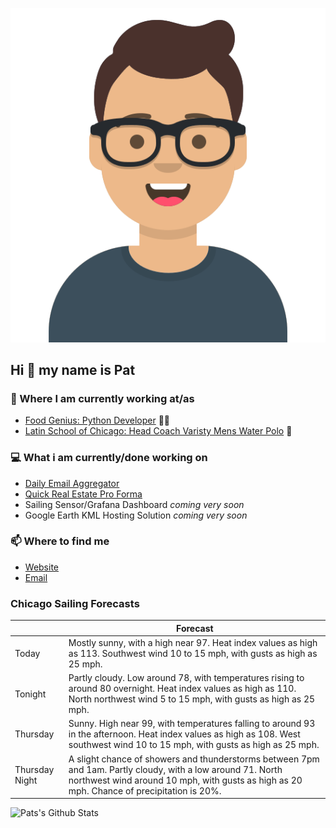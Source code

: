 [![Social banner for p-j-falconer](https://raw.githubusercontent.com/P-J-FALCONER/P-J-FALCONER/master/assets/avataaars.svg)](https://patfalconer.com/)
## Hi :wave: my name is Pat

### 💼 Where I am currently working at/as
- [Food Genius: Python Developer](https://getfoodgenius.com/) 🍔🐍
- [Latin School of Chicago: Head Coach Varisty Mens Water Polo](https://www.latinschool.org/) 🤽


### 💻 What i am currently/done working on
 - [Daily Email Aggregator](https://github.com/P-J-FALCONER/dott_daily_mail)
 - [Quick Real Estate Pro Forma](https://github.com/P-J-FALCONER/henry)
 - Sailing Sensor/Grafana Dashboard *coming very soon*
 - Google Earth KML Hosting Solution *coming very soon*

### 📫 Where to find me
 - [Website](https://patfalconer.com/)
 - [Email](mailto:patrick.j.falconer@gmail.com)


### Chicago Sailing Forecasts
|   | Forecast  |
|---|---|
| Today | Mostly sunny, with a high near 97. Heat index values as high as 113. Southwest wind 10 to 15 mph, with gusts as high as 25 mph. |
| Tonight | Partly cloudy. Low around 78, with temperatures rising to around 80 overnight. Heat index values as high as 110. North northwest wind 5 to 15 mph, with gusts as high as 25 mph. |
| Thursday | Sunny. High near 99, with temperatures falling to around 93 in the afternoon. Heat index values as high as 108. West southwest wind 10 to 15 mph, with gusts as high as 25 mph. |
| Thursday Night | A slight chance of showers and thunderstorms between 7pm and 1am. Partly cloudy, with a low around 71. North northwest wind around 10 mph, with gusts as high as 20 mph. Chance of precipitation is 20%. |

![Pats's Github Stats](https://github-readme-stats.vercel.app/api?username=p-j-falconer&show_icons=true&theme=radical)
